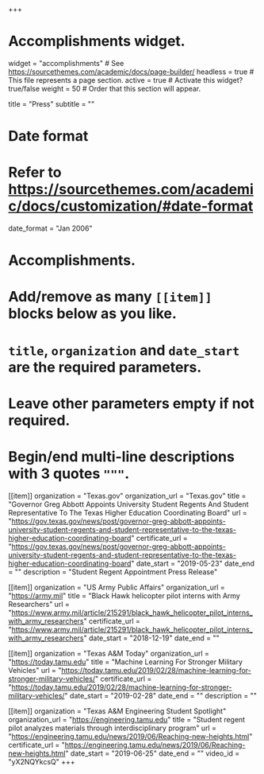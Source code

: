 +++
# Accomplishments widget.
widget = "accomplishments"  # See https://sourcethemes.com/academic/docs/page-builder/
headless = true  # This file represents a page section.
active = true  # Activate this widget? true/false
weight = 50  # Order that this section will appear.

title = "Press"
subtitle = ""

# Date format
#   Refer to https://sourcethemes.com/academic/docs/customization/#date-format
date_format = "Jan 2006"

# Accomplishments.
#   Add/remove as many `[[item]]` blocks below as you like.
#   `title`, `organization` and `date_start` are the required parameters.
#   Leave other parameters empty if not required.
#   Begin/end multi-line descriptions with 3 quotes `"""`.

[[item]]
  organization = "Texas.gov"
  organization_url = "Texas.gov"
  title = "Governor Greg Abbott Appoints University Student Regents And Student Representative To The Texas Higher Education Coordinating Board"
  url = "https://gov.texas.gov/news/post/governor-greg-abbott-appoints-university-student-regents-and-student-representative-to-the-texas-higher-education-coordinating-board"
  certificate_url = "https://gov.texas.gov/news/post/governor-greg-abbott-appoints-university-student-regents-and-student-representative-to-the-texas-higher-education-coordinating-board"
  date_start = "2019-05-23"
  date_end = ""
  description = "Student Regent Appointment Press Release"

[[item]]
  organization = "US Army Public Affairs"
  organization_url = "https://army.mil"
  title = "Black Hawk helicopter pilot interns with Army Researchers"
  url = "https://www.army.mil/article/215291/black_hawk_helicopter_pilot_interns_with_army_researchers"
  certificate_url = "https://www.army.mil/article/215291/black_hawk_helicopter_pilot_interns_with_army_researchers"
  date_start = "2018-12-19"
  date_end = ""

[[item]]
  organization = "Texas A&M Today"
  organization_url = "https://today.tamu.edu"
  title = "Machine Learning For Stronger Military Vehicles"
  url = "https://today.tamu.edu/2019/02/28/machine-learning-for-stronger-military-vehicles/"
  certificate_url = "https://today.tamu.edu/2019/02/28/machine-learning-for-stronger-military-vehicles/"
  date_start = "2019-02-28"
  date_end = ""
  description = ""

  [[item]]
    organization = "Texas A&M Engineering Student Spotlight"
    organization_url = "https://engineering.tamu.edu"
    title = "Student regent pilot analyzes materials through interdisciplinary program"
    url = "https://engineering.tamu.edu/news/2019/06/Reaching-new-heights.html"
    certificate_url = "https://engineering.tamu.edu/news/2019/06/Reaching-new-heights.html"
    date_start = "2019-06-25"
    date_end = ""
    video_id = "yX2NQYkcsQ"
+++
